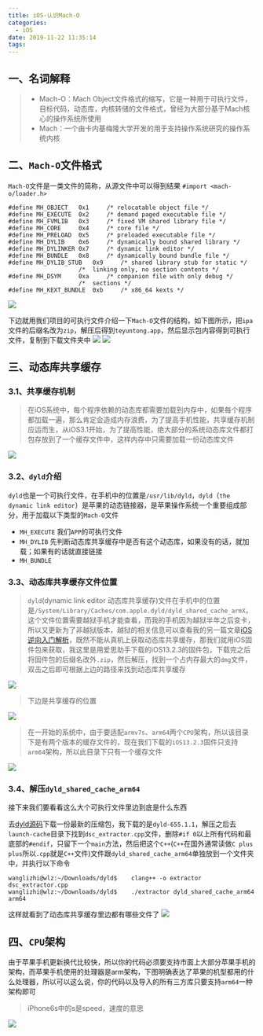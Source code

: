 ```yaml
---
title: iOS-认识Mach-O
categories:
  - iOS
date: 2019-11-22 11:35:14
tags:
---
```


## 一、名词解释
> - Mach-O：Mach Object文件格式的缩写，它是一种用于可执行文件，目标代码，动态库，内核转储的文件格式，曾经为大部分基于Mach核心的操作系统所使用
> - Mach：一个由卡内基梅隆大学开发的用于支持操作系统研究的操作系统内核

## 二、```Mach-O```文件格式
```Mach-O```文件是一类文件的简称，从源文件中可以得到结果
```#import <mach-o/loader.h>```

```
#define	MH_OBJECT	0x1		/* relocatable object file */
#define	MH_EXECUTE	0x2		/* demand paged executable file */
#define	MH_FVMLIB	0x3		/* fixed VM shared library file */
#define	MH_CORE		0x4		/* core file */
#define	MH_PRELOAD	0x5		/* preloaded executable file */
#define	MH_DYLIB	0x6		/* dynamically bound shared library */
#define	MH_DYLINKER	0x7		/* dynamic link editor */
#define	MH_BUNDLE	0x8		/* dynamically bound bundle file */
#define	MH_DYLIB_STUB	0x9		/* shared library stub for static */
					/*  linking only, no section contents */
#define	MH_DSYM		0xa		/* companion file with only debug */
					/*  sections */
#define	MH_KEXT_BUNDLE	0xb		/* x86_64 kexts */
```
<img src="./iOS-认识Mach-O/Mach-O.png">

下边就用我们项目的可执行文件介绍一下```Mach-O```文件的结构，如下图所示，把```ipa```文件的后缀名改为```zip```，解压后得到```teyuntong.app```，然后显示包内容得到可执行文件，复制到下载文件夹中
<img src="./iOS-认识Mach-O/WX20191122-161029.png">
<img src="./iOS-认识Mach-O/WX20191122-161316.png">

## 三、动态库共享缓存
### 3.1、共享缓存机制
> 在iOS系统中，每个程序依赖的动态库都需要加载到内存中，如果每个程序都加载一遍，那么肯定会造成内存浪费，为了提高手机性能，共享缓存机制应运而生，从iOS3.1开始，为了提高性能，绝大部分的系统动态库文件都打包存放到了一个缓存文件中，这样内存中只需要加载一份动态库文件
<img src="./iOS-认识Mach-O/2.png">

### 3.2、```dyld```介绍
```dyld```也是一个可执行文件，在手机中的位置是```/usr/lib/dyld```，```dyld```（```the dynamic link editor```）是苹果的动态链接器，是苹果操作系统一个重要组成部分，用于加载以下类型的```Mach-O```文件

- ```MH_EXECUTE``` 我们```APP```的可执行文件
- ```MH_DYLIB```  先判断动态库共享缓存中是否有这个动态库，如果没有的话，就加载；如果有的话就直接链接
- ```MH_BUNDLE```

### 3.3、动态库共享缓存文件位置
> ```dyld```(dynamic link editor 动态库共享缓存)文件在手机中的位置是```/System/Library/Caches/com.apple.dyld/dyld_shared_cache_armX```，这个文件位置需要越狱手机才能查看，而我的手机因为越狱半年之后变卡，所以又更新为了非越狱版本，越狱的相关信息可以查看我的另一篇文章[iOS逆向入门解析](https://juejin.im/post/5af2f94351882567096135d8)，既然不能从真机上获取动态库共享缓存，那我们就用iOS固件包来获取，我这里是用爱思助手下载的iOS13.2.3的固件包，下载完之后将固件包的后缀名改外```.zip```，然后解压，找到一个占内存最大的```dmg```文件，双击之后即可根据上边的路径来找到动态库共享缓存

<img src="./iOS-认识Mach-O/WX20191125-154639.png">

> 下边是共享缓存的位置

<img src="./iOS-认识Mach-O/WX20191125-155500@2x.png">

> 在一开始的系统中，由于要适配```armv7s```、```arm64```两个```CPU```架构，所以该目录下是有两个版本的缓存文件的，现在我们下载的```iOS13.2.3```固件只支持```arm64```架构，所以此目录下只有一个缓存文件

<img src="./iOS-认识Mach-O/1.png">

### 3.4、解压```dyld_shared_cache_arm64```
接下来我们要看看这么大个可执行文件里边到底是什么东西

去[dyld源码](https://opensource.apple.com/tarballs/dyld/)下载一份最新的压缩包，我下载的是```dyld-655.1.1```，解压之后去```launch-cache```目录下找到```dsc_extractor.cpp```文件，删除```#if 0```以上所有代码和最底部的```#endif```，只留下一个```main```方法，然后把这个```C++```(```C++```在国外通常读做```C plus plus```所以```.cpp```就是```C++```文件)文件跟```dyld_shared_cache_arm64```单独放到一个文件夹中，并执行以下命令

```
wanglizhi@wlz:~/Downloads/dyld$    clang++ -o extractor dsc_extractor.cpp
wanglizhi@wlz:~/Downloads/dyld$    ./extractor dyld_shared_cache_arm64 arm64
```
这样就看到了动态库共享缓存里边都有哪些文件了
<img src="./iOS-认识Mach-O/WX20191125-164134@2x.png">
## 四、```CPU```架构
由于苹果手机更新换代比较快，所以你的代码必须要支持市面上大部分苹果手机的架构，而苹果手机使用的处理器是arm架构，下图明确表达了苹果的机型都用的什么处理器，所以可以这么说，你的代码以及导入的所有三方库只要支持```arm64```一种架构即可
> iPhone6s中的s是speed，速度的意思

<img src="./iOS-认识Mach-O/iPhone CPU架构.png">


